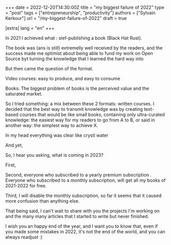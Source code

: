 +++
date = 2022-12-20T14:30:00Z
title = "my biggest failure of 2022"
type = "post"
tags = ["entrepreneurship", "productivity"]
authors = ["Sylvain Kerkour"]
url = "/my-biggest-failure-of-2022"
draft = true

[extra]
lang = "en"
+++

In 2021 I achieved what : slef-publishing a book (Black Hat Rust).

The book was (ans is still) extremelly well received by the readers, and the success made me optimist about being able to fund my work on Open Source byt turning the knowledge that I learned the hard way into

But then came the question of the format.

Video courses: easy to produce, and easy to consume

Books: The biggest problem of books is the perceived value and the saturated market.

So I tried something: a mix between these 2 formats: written courses. I decided that the best way to transmit knowledge was by creating text-based courses that would be like small books, containing only ultra-curated knowledge: the easiest way for my readers to go from A to B, or said in another way: the simplest way to achieve X.

In my head everything was clear like crystl water

And yet,



So, I hear you asking, what is coming in 2023?

First,

Second, everyone who subscribed to a yearly premium subscription . Everyone who subscribed to a monthly subscription, will get all my books of 2021-2022 for free.

Third, I will disable the monthly subscription, so far it seems that it caused more confusion than anything else.


That being said, I can't wait to share with you the projects I'm working on and the many many articles that I started to write but never finished.

I wish you an happy end of the year, and I want you to know that, even if you made some mistakes in 2022, it's not the end of the world, and you can always readjust :)
